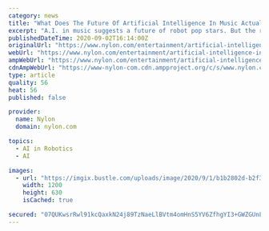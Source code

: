 ```yaml
---
category: news
title: "What Does The Future Of Artificial Intelligence In Music Actually Look Like?"
excerpt: "A.I. in music suggests a future of robot pop stars. But the reality s both less glamorous and less dystopian than that."
publishedDateTime: 2020-09-02T16:14:00Z
originalUrl: "https://www.nylon.com/entertainment/artificial-intelligence-in-music-holly-herndon-jukebox"
webUrl: "https://www.nylon.com/entertainment/artificial-intelligence-in-music-holly-herndon-jukebox"
ampWebUrl: "https://www.nylon.com/entertainment/artificial-intelligence-in-music-holly-herndon-jukebox/amp"
cdnAmpWebUrl: "https://www-nylon-com.cdn.ampproject.org/c/s/www.nylon.com/entertainment/artificial-intelligence-in-music-holly-herndon-jukebox/amp"
type: article
quality: 56
heat: 56
published: false

provider:
  name: Nylon
  domain: nylon.com

topics:
  - AI in Robotics
  - AI

images:
  - url: "https://imgix.bustle.com/uploads/image/2020/9/1/b1b2802d-b2f3-46ea-bbd9-7801811f7072-0902_microsoftai.jpg?w=1200&h=630&q=70&fit=crop&crop=faces&fm=jpg"
    width: 1200
    height: 630
    isCached: true

secured: "07QUKwsrRwl91kcQaxkN24j89TzNaeLlBVtm4omHnS5YV6ZfhgYI3+GWZGUnL+ibHvvme9TaWaFWoBgbGke7I9fGC+zY0MB1iobfTqy//X+HsUs0LIpJZ3mizqfU/MvE9cSl8dJdxVsjx2G0CU0HFQNbkVjqtX7RxIyo/Omrtg1NBmrGAx/3+w09TLjJ0BZ1z3wOXTlcCW3PEF5Umzt4yLZuGnROy2ET1p0HME6k153SK7eQc3NfsxAw0cBMDGDhoPpl6laH473BPV8mYSLc2+O74J6WRy/ILGsJ9QLMS69w/rcgDxeK5bDq6x35U4Dzn76uPvsAiqjbjFl+e96YWbtuzXry492MZTEsNCKYRzI=;GTVi9OcuMwJObDiYxRGyaA=="
---
```


